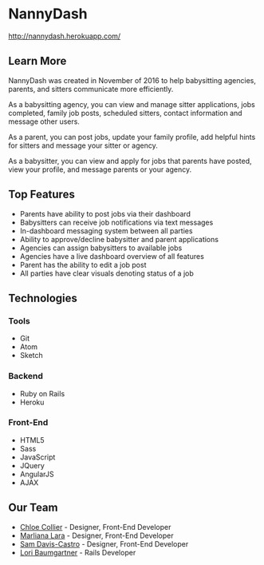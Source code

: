 # NannyDash

http://nannydash.herokuapp.com/


## Learn More

NannyDash was created in November of 2016 to help babysitting agencies, parents, and sitters communicate more efficiently.

As a babysitting agency, you can view and manage sitter applications, jobs completed, family job posts, scheduled sitters, contact information and message other users.

As a parent, you can post jobs, update your family profile, add helpful hints for sitters and message your sitter or agency.

As a babysitter, you can view and apply for jobs that parents have posted, view your profile, and message parents or your agency.


## Top Features

* Parents have ability to post jobs via their dashboard
* Babysitters can receive job notifications via text messages
* In-dashboard messaging system between all parties
* Ability to approve/decline babysitter and parent applications
* Agencies can assign babysitters to available jobs
* Agencies have a live dashboard overview of all features
* Parent has the ability to edit a job post
* All parties have clear visuals denoting status of a job


## Technologies

### Tools 
  * Git
  * Atom
  * Sketch

### Backend 
  * Ruby on Rails
  * Heroku

### Front-End 
  * HTML5
  * Sass
  * JavaScript
  * JQuery
  * AngularJS
  * AJAX

## Our Team

* [Chloe Collier](https://github.com/AlyChloe) - Designer, Front-End Developer
* [Marliana Lara](https://github.com/marshmalien) - Designer, Front-End Developer
* [Sam Davis-Castro](https://github.com/SamPlifier) - Designer, Front-End Developer
* [Lori Baumgartner](https://github.com/lburl01) - Rails Developer

